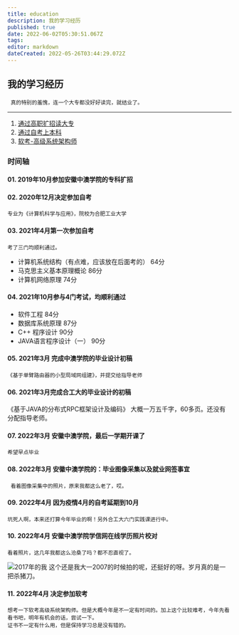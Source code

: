 ```yaml
---
title: education
description: 我的学习经历
published: true
date: 2022-06-02T05:30:51.067Z
tags: 
editor: markdown
dateCreated: 2022-05-26T03:44:29.072Z
---
```


## 我的学习经历
 
     真的特别的羞愧，连一个大专都没好好读完，就结业了。
     

    
---
 1. [通过高职扩招读大专](/学习经历/高职)
 2. [通过自考上本科](/学习经历/自考)
 3. [软考-高级系统架构师](/学习经历/软考)


### 时间轴

#### 01. 2019年10月参加安徽中澳学院的专科扩招
#### 02. 2020年12月决定参加自考
    专业为《计算机科学与应用》，院校为合肥工业大学
#### 03. 2021年4月第一次参加自考
    考了三门均顺利通过。
  - 计算机系统结构（有点难，应该放在后面考的） 64分
  - 马克思主义基本原理概论                  86分
  - 计算机网络原理                         74分
#### 04. 2021年10月参与4门考试，均顺利通过
  - 软件工程  84分
  - 数据库系统原理  87分
  - C++ 程序设计  90分
  - JAVA语言程序设计（一） 90分

#### 05. 2021年3月 完成中澳学院的毕业设计初稿 
    《基于单臂路由器的小型局域网组建》，并提交给指导老师
#### 06. 2021年3月完成合工大的毕业设计的初稿
《基于JAVA的分布式RPC框架设计及编码》 大概一万五千字，60多页。还没有分配指导老师。  
#### 07. 2022年3月 安徽中澳学院，最后一学期开课了
    希望早点毕业
#### 08.  2022年3月 安徽中澳学院的：毕业图像采集以及就业网签事宜  
     看着图像采集中的照片，原来我都这么老了，哎。
#### 09. 2022年4月 因为疫情4月的自考延期到10月   
    坑死人啊，本来还打算今年毕业的啊！另外合工大六门实践课进行中。
#### 10. 2022年4月    安徽中澳学院学信网在线学历照片校对
    看着照片，这几年我都这么沧桑了吗？都不忍直视了。  

![2017年的我](https://p3.toutiaoimg.com/medium/tos-cn-i-qvj2lq49k0/2b9e3d2a5688424b8b41929e339f862f)
这个还是我大一2007的时候拍的呢，还挺好的呀。岁月真的是一把杀猪刀。
#### 11. 2022年4月  决定参加软考
    想考一下软考高级系统架构师。但是大概今年是不一定有时间的。加上这个比较难考，今年先看看书吧，明年有机会的话，尝试一下。
    证书不一定有什么用，但是保持学习总是没有错的。